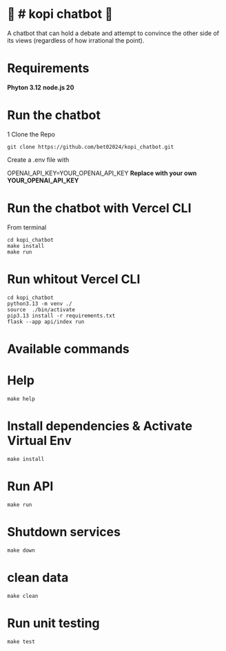 
# 🧠 # kopi chatbot  🧠

A chatbot that can hold a debate and attempt to convince the other side of its views (regardless of how irrational the point).

# Requirements

**Phyton 3.12**
**node.js 20** 

# Run the chatbot

1 Clone the Repo 

    git clone https://github.com/bet02024/kopi_chatbot.git

Create a .env file with 

OPENAI_API_KEY=YOUR_OPENAI_API_KEY    **Replace with your own YOUR_OPENAI_API_KEY**

# Run the chatbot with Vercel CLI

From terminal 


    cd kopi_chatbot
    make install
    make run

# Run whitout Vercel CLI

    cd kopi_chatbot
    python3.13 -m venv ./
    source  ./bin/activate 
    pip3.13 install -r requirements.txt 
    flask --app api/index run


# Available commands

#  Help

    make help

# Install dependencies & Activate Virtual Env

    make install

# Run API 

    make run

# Shutdown services

    make down

# clean data

    make clean

# Run unit testing

    make test

 
 







